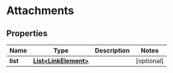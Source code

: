
# Attachments

## Properties
Name | Type | Description | Notes
------------ | ------------- | ------------- | -------------
**list** | [**List&lt;LinkElement&gt;**](LinkElement.md) |  |  [optional]



